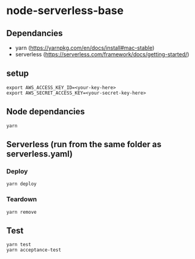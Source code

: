 # node-serverless-base

## Dependancies
- yarn (https://yarnpkg.com/en/docs/install#mac-stable)
- serverless (https://serverless.com/framework/docs/getting-started/)

## setup
```
export AWS_ACCESS_KEY_ID=<your-key-here>
export AWS_SECRET_ACCESS_KEY=<your-secret-key-here>
```
## Node dependancies
```
yarn
```
## Serverless (run from the same folder as serverless.yaml)
### Deploy
```
yarn deploy
```

### Teardown
```
yarn remove
```

## Test
```
yarn test
yarn acceptance-test
```
